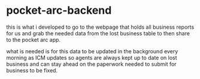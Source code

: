 # pocket-arc-backend

this is what i developed to go to the webpage that holds all business reports for us and grab the needed data from the lost business table to then share to the pocket arc app.

what is needed is for this data to be updated in the background every morning as ICM updates so agents are always kept up to date on lost business and can stay ahead on the paperwork needed to submit for business to be fixed. 
